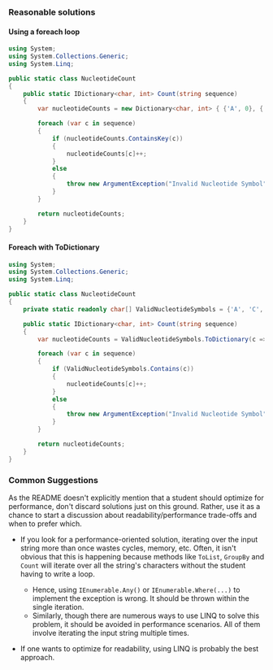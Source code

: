 ### Reasonable solutions

#### Using a foreach loop

```csharp
using System;
using System.Collections.Generic;
using System.Linq;

public static class NucleotideCount
{
    public static IDictionary<char, int> Count(string sequence)
    {
        var nucleotideCounts = new Dictionary<char, int> { {'A', 0}, {'C', 0}, {'G', 0}, {'T', 0} };

        foreach (var c in sequence)
        {
            if (nucleotideCounts.ContainsKey(c))
            {
                nucleotideCounts[c]++;
            }
            else
            {
                throw new ArgumentException("Invalid Nucleotide Symbol");
            }
        }

        return nucleotideCounts;
    }
}
```

#### Foreach with ToDictionary

```csharp
using System;
using System.Collections.Generic;
using System.Linq;

public static class NucleotideCount
{
    private static readonly char[] ValidNucleotideSymbols = {'A', 'C', 'G', 'T'};

    public static IDictionary<char, int> Count(string sequence)
    {
        var nucleotideCounts = ValidNucleotideSymbols.ToDictionary(c => c, c => 0);

        foreach (var c in sequence)
        {
            if (ValidNucleotideSymbols.Contains(c))
            {
                nucleotideCounts[c]++;
            }
            else
            {
                throw new ArgumentException("Invalid Nucleotide Symbol");
            }
        }

        return nucleotideCounts;
    }
}
```

### Common Suggestions

As the README doesn't explicitly mention that a student should optimize for performance, don't discard solutions just on this ground. Rather, use it as a chance to start a discussion about readability/performance trade-offs and when to prefer which.

* If you look for a performance-oriented solution, iterating over the input string more than once wastes cycles, memory, etc. Often, it isn't obvious that this is happening because methods like `ToList`, `GroupBy` and `Count` will iterate over all the string's characters without the student having to write a loop.
  * Hence, using `IEnumerable.Any()` or `IEnumerable.Where(...)` to implement the exception is wrong. It should be thrown within the single iteration.
  * Similarly, though there are numerous ways to use LINQ to solve this problem, it should be avoided in performance scenarios. All of them involve iterating the input string multiple times.

* If one wants to optimize for readability, using LINQ is probably the best approach.
